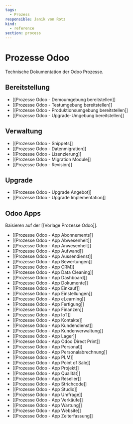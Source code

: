 ```yaml
---
tags:
  - Prozess
responsible: Janik von Rotz
kind:
  - reference
section: process
---
```


# Prozesse Odoo

Technische Dokumentation der Odoo Prozesse.

## Bereitstellung

- [[Prozesse Odoo - Demoumgebung bereitstellen]]
- [[Prozesse Odoo - Testumgebung bereitstellen]]
- [[Prozesse Odoo - Produktionsumgebung bereitstellen]]
- [[Prozesse Odoo - Upgrade-Umgebung bereitstellen]]

## Verwaltung

- [[Prozesse Odoo - Snippets]]
- [[Prozesse Odoo - Datenmigration]]
- [[Prozesse Odoo - Lizenzierung]]
- [[Prozesse Odoo - Migration Module]]
- [[Prozesse Odoo - Revision]]

## Upgrade

- [[Prozesse Odoo - Upgrade Angebot]]
- [[Prozesse Odoo - Upgrade Implementation]]

## Odoo Apps

Baisieren auf der [[Vorlage Prozesse Odoo]].

- [[Prozesse Odoo - App Abonnements]]
- [[Prozesse Odoo - App Abwesenheit]]
- [[Prozesse Odoo - App Anwesenheit]]
- [[Prozesse Odoo - App Aufwand]]
- [[Prozesse Odoo - App Aussendienst]]
- [[Prozesse Odoo - App Bewertungen]]
- [[Prozesse Odoo - App CRM]]
- [[Prozesse Odoo - App Data Cleaning]]
- [[Prozesse Odoo - App Dashboard]]
- [[Prozesse Odoo - App Dokumente]]
- [[Prozesse Odoo - App Einkauf]]
- [[Prozesse Odoo - App Einstellungen]]
- [[Prozesse Odoo - App eLearning]]
- [[Prozesse Odoo - App Fertigung]]
- [[Prozesse Odoo - App Finanzen]]
- [[Prozesse Odoo - App IoT]]
- [[Prozesse Odoo - App Kontakte]]
- [[Prozesse Odoo - App Kundendienst]]
- [[Prozesse Odoo - App Kundenverwaltung]]
- [[Prozesse Odoo - App Lager]]
- [[Prozesse Odoo - App Odoo Direct Print]]
- [[Prozesse Odoo - App Personal]]
- [[Prozesse Odoo - App Personalabrechnung]]
- [[Prozesse Odoo - App PLM]]
- [[Prozesse Odoo - App Point of Sale]]
- [[Prozesse Odoo - App Projekt]]
- [[Prozesse Odoo - App Qualität]]
- [[Prozesse Odoo - App Reseller]]
- [[Prozesse Odoo - App Strichcode]]
- [[Prozesse Odoo - App Studio]]
- [[Prozesse Odoo - App Umfrage]]
- [[Prozesse Odoo - App Verkäufe]]
- [[Prozesse Odoo - App Wartung]]
- [[Prozesse Odoo - App Website]]
- [[Prozesse Odoo - App Zeiterfassung]]
